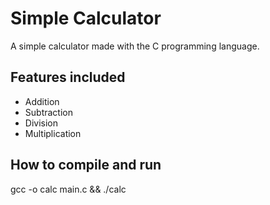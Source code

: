 # Simple Calculator
A simple calculator made with the C programming language.

## Features included
- Addition
- Subtraction
- Division
- Multiplication

## How to compile and run
gcc -o calc main.c && ./calc 
